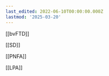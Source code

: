 ```yaml
---
last_edited: 2022-06-10T00:00:00.000Z
lastmod: '2025-03-20'
---
```





  

[[bvFTD]]

[[SD]]

[[PNFA]]

[[LPA]]
